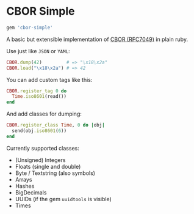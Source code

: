 # CBOR Simple

```ruby
gem 'cbor-simple'
```

A basic but extensible implementation of [CBOR (RFC7049)](http://tools.ietf.org/html/rfc7049) in plain ruby.

Use just like `JSON` or `YAML`:

```ruby
CBOR.dump(42)         # => "\x18\x2a"
CBOR.load("\x18\x2a") # => 42
```

You can add custom tags like this:

```ruby
CBOR.register_tag 0 do
  Time.iso8601(read())
end
```

And add classes for dumping:

```ruby
CBOR.register_class Time, 0 do |obj|
  send(obj.iso8601(6))
end
```

Currently supported classes:

- (Unsigned) Integers
- Floats (single and double)
- Byte / Textstring (also symbols)
- Arrays
- Hashes
- BigDecimals
- UUIDs (if the gem `uuidtools` is visible)
- Times
